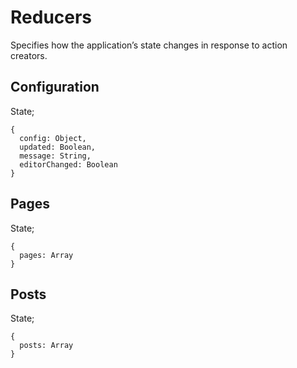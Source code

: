 # Reducers
Specifies how the application’s state changes in response to action creators.

## Configuration
State;
```
{
  config: Object,
  updated: Boolean,
  message: String,
  editorChanged: Boolean
}
```

## Pages
State;
```
{
  pages: Array
}
```

## Posts
State;
```
{
  posts: Array
}
```
